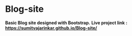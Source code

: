 # Blog-site
**Basic Blog site designed with Bootstrap.**
**Live project link : https://sumitvajarinkar.github.io/Blog-site/**

